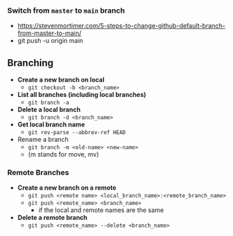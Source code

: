 ### Switch from `master` to `main` branch

- https://stevenmortimer.com/5-steps-to-change-github-default-branch-from-master-to-main/
- git push -u origin main

## Branching

- **Create a new branch on local**
  - `git checkout -b <branch_name>`
- **List all branches (including local branches)**
  - `git branch -a`
- **Delete a local branch**
  - `git branch -d <branch_name>`
- **Get local branch name**
  - `git rev-parse --abbrev-ref HEAD`
- Rename a branch
  - `git branch -m <old-name> <new-name>`
  - (m stands for move, mv)

### Remote Branches

- **Create a new branch on a remote**
  - `git push <remote name> <local_branch_name>:<remote_branch_name>`
  - `git push <remote_name> <branch_name>`
    - if the local and remote names are the same
- **Delete a remote branch**
  - `git push <remote_name> --delete <branch_name>`

